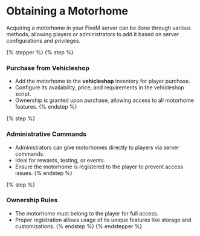 # Obtaining a Motorhome

Acquiring a motorhome in your FiveM server can be done through various methods, allowing players or administrators to add it based on server configurations and privileges.

{% stepper %}
{% step %}
### **Purchase from Vehicleshop**

* Add the motorhome to the **vehicleshop** inventory for player purchase.
* Configure its availability, price, and requirements in the vehicleshop script.
* Ownership is granted upon purchase, allowing access to all motorhome features.
{% endstep %}

{% step %}
### **Administrative Commands**

* Administrators can give motorhomes directly to players via server commands.
* Ideal for rewards, testing, or events.
* Ensure the motorhome is registered to the player to prevent access issues.
{% endstep %}

{% step %}
### **Ownership Rules**

* The motorhome must belong to the player for full access.
* Proper registration allows usage of its unique features like storage and customizations.
{% endstep %}
{% endstepper %}
